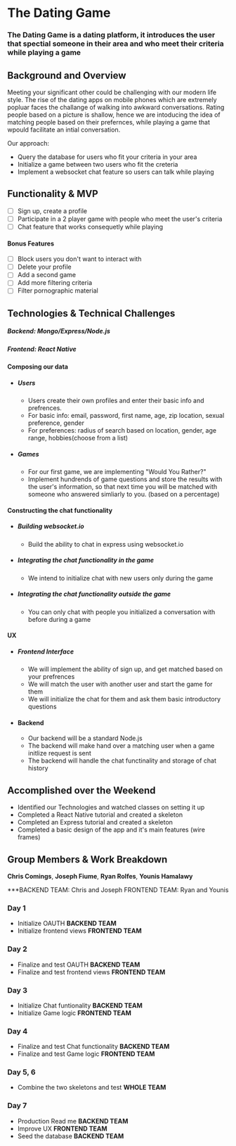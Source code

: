 # The Dating Game

### The Dating Game is a dating platform, it introduces the user that spectial someone in their area and who meet their criteria while playing a game

## Background and Overview

Meeting your significant other could be challenging with our modern life style. The rise of the dating apps on mobile phones which are extremely popluar faces the challange of walking into awkward conversations. Rating people based on a picture is shallow, hence we are intoducing the idea of matching people based on their prefernces, while playing a game that wpould facilitate an intial conversation.


Our approach:
  * Query the database for users who fit your criteria in your area
  * Initialize a game between two users who fit the creteria
  * Implement a websocket chat feature so users can talk while playing

## Functionality & MVP

   - [ ] Sign up, create a profile
   - [ ] Participate in a 2 player game with people who meet the user's criteria
   - [ ] Chat feature that works consequetly while playing

#### Bonus Features
   - [ ] Block users you don't want to interact with
   - [ ] Delete your profile
   - [ ] Add a second game
   - [ ] Add more filtering criteria
   - [ ] Filter pornographic material

## Technologies & Technical Challenges
  ##### Backend: Mongo/Express/Node.js
  ##### Frontend: React Native

#### Composing our data
  + ##### Users
    + Users create their own profiles and enter their basic info and prefrences.
    + For basic info: email, password, first name, age, zip location, sexual preference, gender
    + For preferences: radius of search based on location, gender, age range, hobbies(choose from a list)

  + ##### Games
    + For our first game, we are implementing "Would You Rather?"
    + Implement hundrends of game questions and store the results with the user's information, so that next time you will be matched with someone who answered simliarly to you. (based on a 	percentage)

#### Constructing the chat functionality
  + ##### Building websocket.io
    - Build the ability to chat in express using websocket.io
  + ##### Integrating the chat functionality in the game
    - We intend to initialize chat with new users only during the game
  + ##### Integrating the chat functionality outside the game
    - You can only chat with people you initialized a conversation with before during a game

#### UX
  + ##### Frontend Interface
    - We will implement the ability of sign up, and get matched based on your prefrences
    - We will match the user with another user and start the game for them
    - We will initialize the chat for them and ask them basic introductory questions

  + #### Backend
    + Our backend will be a standard Node.js
    + The backend will make hand over a matching user when a game initlize request is sent
    + The backend will handle the chat functinality and storage of chat history

## Accomplished over the Weekend
 - Identified our Technologies and watched classes on setting it up
 - Completed a React Native tutorial and created a skeleton
 - Completed an Express tutorial and created a skeleton
 - Completed a basic design of the app and it's main features (wire frames)

## Group Members & Work Breakdown

**Chris Comings**,
**Joseph Fiume**,
**Ryan Rolfes**,
**Younis Hamalawy**

***BACKEND TEAM: Chris and Joseph
FRONTEND TEAM: Ryan and Younis

### Day 1
  - Initialize OAUTH **BACKEND TEAM**
  - Initialize frontend views **FRONTEND TEAM**

### Day 2
  - Finalize and test OAUTH **BACKEND TEAM**
  - Finalize and test frontend views **FRONTEND TEAM**

### Day 3
  - Initialize Chat funtionality **BACKEND TEAM**
  - Initialize Game logic **FRONTEND TEAM**

### Day 4
  - Finalize and test Chat functionality **BACKEND TEAM**
  - Finalize and test Game logic **FRONTEND TEAM**

### Day 5, 6
  - Combine the two skeletons and test **WHOLE TEAM**
### Day 7
 - Production Read me **BACKEND TEAM**
 - Improve UX **FRONTEND TEAM**
 - Seed the database **BACKEND TEAM**
